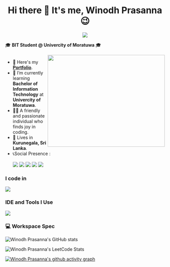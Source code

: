 <h1 align="center"><b>Hi there 👋 It's me, Winodh Prasanna 😉</b></h1>

<p align="center">
  <a href="https://github.com/DenverCoder1/readme-typing-svg"><img src="https://readme-typing-svg.herokuapp.com?font=Time+New+Roman&color=cyan&size=30&center=true&vCenter=true&width=600&height=100&lines=Web+Designer...;Software+Developer..."></a>
</p>

🎓 **BIT Student @ Univercity of Moratuwa** 🎓
<br><br>
<img align="right" width="370" height="290" src="https://i.pinimg.com/originals/47/f0/34/47f0342cec72b800463bf003eac1257e.gif">
- 🔭 Here's my [**Portfolio**](https://WINODH-PRASANNA.github.io/My-Portfolio/ ).
- 🌱 I’m currently learning **Bachelor of Information Technology** at **Univercity of Moratuwa**.
- 👩‍💻 A friendly and passionate individual who finds joy in coding.
- 🏡 Lives in **Kurunegala, Sri Lanka**.
- 📞Social Presence :
<br /><br> [<img src="https://img.shields.io/badge/LinkedIn-0077B5?style=for-the-badge&logo=linkedin&logoColor=white" />](https://www.linkedin.com/in/winodh-prasanna/) [<img src="https://img.shields.io/badge/Facebook-1877F2?style=for-the-badge&logo=facebook&logoColor=white" />]() [<img src="https://img.shields.io/badge/Pinterest-%23E60023.svg?&style=for-the-badge&logo=Pinterest&logoColor=white" />](https://www.pinterest.com/winodhprasannablog/_boards/) [<img src="https://img.shields.io/badge/-Hackerrank-2EC866?style=for-the-badge&logo=HackerRank&logoColor=white" />](https://www.hackerrank.com/profile/winodh_prasanna1) [<img src="https://img.shields.io/badge/-LeetCode-FFA116?style=for-the-badge&logo=LeetCode&logoColor=white" />](https://leetcode.com/u/Winodh-Prasanna/)

### I code in
<p align="left">
  <a href="https://skillicons.dev">
    <img src="https://skillicons.dev/icons?i=html,css,bootstrap,js,git,java,python,php,mysql,nodejs,react,tailwind,mongodb,spring,dotnet,cs,angular,laravel&perline=15" />
  </a>
</p>

### IDE and Tools I Use
<p align="left">
  <a href="https://skillicons.dev">
    <img src="https://skillicons.dev/icons?i=vscode,idea,pycharm,eclipse,sublime,ps,ai,xd,kali,codepen,dart,flutter,visualstudio,androidstudio&perline=15" />
  </a>
</p>


### 💻 Workspace Spec
![Winodh Prasanna's GitHub stats](https://github-readme-stats.vercel.app/api?username=WINODH-PRASANNA&theme=dark&show_icons=true&&hide=issues,contribs)

![Winodh Prasanna's LeetCode Stats](https://leetcard.jacoblin.cool/Winodh-Prasanna?theme=catppuccinMocha&font=Noto%20Sans%20Cherokee&ext=heatmap)

[![Winodh Prasanna's github activity graph](https://github-readme-activity-graph.vercel.app/graph?username=WINODH-PRASANNA&bg_color=000000&color=ffffff&line=009e3f&point=ffffff&area=true&hide_border=true)](https://github.com/ashutosh00710/github-readme-activity-graph)
